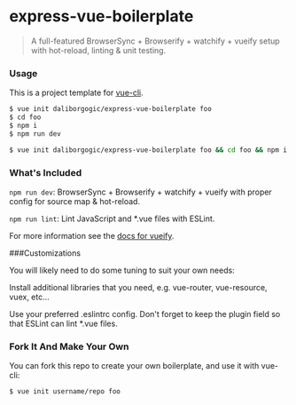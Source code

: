 # express-vue-boilerplate

> A full-featured BrowserSync + Browserify + watchify + vueify setup with hot-reload, linting & unit testing.

### Usage

This is a project template for [vue-cli](https://github.com/vuejs/vue-cli).

```bash
$ vue init daliborgogic/express-vue-boilerplate foo
$ cd foo
$ npm i
$ npm run dev
```

```bash
$ vue init daliborgogic/express-vue-boilerplate foo && cd foo && npm i && npm run dev
```

### What's Included

`npm run dev`: BrowserSync + Browserify + watchify + vueify with proper config for source map & hot-reload.

`npm run lint`: Lint JavaScript and *.vue files with ESLint.

For more information see the [docs for vueify](https://github.com/vuejs/vueify).

###Customizations

You will likely need to do some tuning to suit your own needs:

Install additional libraries that you need, e.g. vue-router, vue-resource, vuex, etc...

Use your preferred .eslintrc config. Don't forget to keep the plugin field so that ESLint can lint *.vue files.

### Fork It And Make Your Own

You can fork this repo to create your own boilerplate, and use it with vue-cli:

```bash
$ vue init username/repo foo
```
